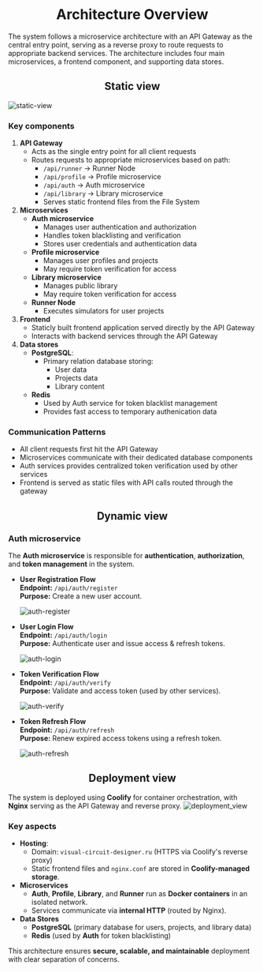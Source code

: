 # <div align="center">Architecture Overview</div>
The system follows a microservice architecture with an API Gateway as the central entry point, serving as a reverse proxy to route requests to appropriate backend services. The architecture includes four main microservices, a frontend component, and supporting data stores.
## <div align="center">Static view</div>
![static-view](./static-view/staic-view.png)
### Key components
1) **API Gateway**
    - Acts as the single entry point for all client requests
    - Routes requests to appropriate microservices based on path:
        - `/api/runner` -> Runner Node
        - `/api/profile` -> Profile microservice
        - `/api/auth` -> Auth microservice
        - `/api/library` -> Library microservice
        - Serves static frontend files from the File System
2) **Microservices**
    - **Auth microservice**
        - Manages user authentication and authorization
        - Handles token blacklisting and verification
        - Stores user credentials and authentication data
    - **Profile microservice**
        - Manages user profiles and projects
        - May require token verification for access
    - **Library microservice**
        - Manages public library
        - May require token verification for access
    - **Runner Node**
        - Executes simulators for user projects
3) **Frontend**
    - Staticly built frontend application served directly by the API Gateway
    - Interacts with backend services through the API Gateway
4) **Data stores**
    - **PostgreSQL**:
        - Primary relation database storing:
            - User data
            - Projects data
            - Library content
    - **Redis**
        - Used by Auth service for token blacklist management
        - Provides fast access to temporary authenication data
### Communication Patterns
- All client requests first hit the API Gateway
- Microservices communicate with their dedicated database components
- Auth services provides centralized token verification used by other services
- Frontend is served as static files with API calls routed through the gateway

## <div align="center">Dynamic view</div>
### Auth microservice
The **Auth microservice** is responsible for **authentication**, **authorization**, and **token management** in the system.
- **User Registration Flow**\
  **Endpoint:** `/api/auth/register`\
  **Purpose:** Create a new user account.

  ![auth-register](./dynamic-view/auth-register.png)
- **User Login Flow**\
  **Endpoint:** `/api/auth/login`\
  **Purpose:** Authenticate user and issue access & refresh tokens.

  ![auth-login](./dynamic-view/auth-login.png)
- **Token Verification Flow**\
  **Endpoint:** `/api/auth/verify`\
  **Purpose:** Validate and access token (used by other services).

  ![auth-verify](./dynamic-view/auth-verify.png)
- **Token Refresh Flow**\
  **Endpoint:** `/api/auth/refresh`\
  **Purpose:** Renew expired access tokens using a refresh token.

  ![auth-refresh](./dynamic-view/auth-refresh.png)

## <div align="center"> Deployment view </div>
The system is deployed using **Coolify** for container orchestration, with **Nginx** serving as the API Gateway and reverse proxy.
![deployment_view](./deployment-view/delpoyment-view.png)
### Key aspects
- **Hosting**:
    - Domain: `visual-circuit-designer.ru` (HTTPS via Coolify's reverse proxy)
    - Static frontend files and `nginx.conf` are stored in **Coolify-managed storage**.
- **Microservices**
    - **Auth**, **Profile**, **Library**, and **Runner** run as **Docker containers** in an isolated network.
    - Services communicate via **internal HTTP** (routed by Nginx).
- **Data Stores**
    - **PostgreSQL** (primary database for users, projects, and library data)
    - **Redis** (used by **Auth** for token blacklisting)

This architecture ensures **secure, scalable, and maintainable** deployment with clear separation of concerns.